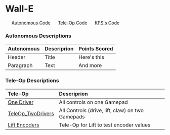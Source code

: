# Wall-E

&nbsp;&nbsp;&nbsp;&nbsp;&nbsp;[Autonomous Code](--)
&nbsp;&nbsp;&nbsp;&nbsp;&nbsp;[Tele-Op Code](https://github.com/sisters-of-the-motherboard-7444/PowerPlay-2023/tree/main/TeamCode/src/main/java/org/firstinspires/ftc/teamcode/TeleOp)
&nbsp;&nbsp;&nbsp;&nbsp;&nbsp;[KPS's Code](--)


### Autonomous Descriptions

| Autonomous | Descriprion | Points Scored |
| :---        | :---  | :--- |
| Header      | Title       | Here's this   |
| Paragraph   | Text        | And more      |

### Tele-Op Descriptions

| Tele-Op | Descriprion | 
| :--- | :--- | 
| [One Driver](--) | All controls on one Gamepad | 
| [TeleOp_TwoDrivers](https://github.com/sisters-of-the-motherboard-7444/PowerPlay-2023/blob/main/TeamCode/src/main/java/org/firstinspires/ftc/teamcode/TeleOp/%E2%AD%90%20TeleOp_TwoDrivers.java) | All Controls (drive, lift, claw) on two Gamepads |
| [Lift Encoders](--) | Tele-Op for Lift to test encoder values |
